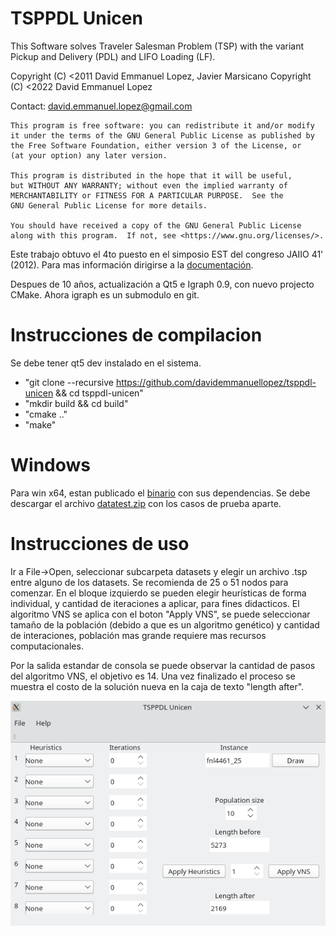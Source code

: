 # TSPPDL Unicen

This Software solves Traveler Salesman Problem (TSP) with the variant Pickup and Delivery (PDL) and LIFO Loading (LF).

Copyright (C) <2011  David Emmanuel Lopez, Javier Marsicano
Copyright (C) <2022  David Emmanuel Lopez
    
Contact: david.emmanuel.lopez@gmail.com
 
    This program is free software: you can redistribute it and/or modify
    it under the terms of the GNU General Public License as published by
    the Free Software Foundation, either version 3 of the License, or
    (at your option) any later version.

    This program is distributed in the hope that it will be useful,
    but WITHOUT ANY WARRANTY; without even the implied warranty of
    MERCHANTABILITY or FITNESS FOR A PARTICULAR PURPOSE.  See the
    GNU General Public License for more details.

    You should have received a copy of the GNU General Public License
    along with this program.  If not, see <https://www.gnu.org/licenses/>.

Este trabajo obtuvo el 4to puesto en el simposio EST del congreso JAIIO 41' (2012). Para mas información dirigirse a la [documentación](https://github.com/davidemmanuellopez/tsppdl-unicen/blob/main/doc/documento_final.pdf). 


Despues de 10 años, actualización a Qt5 e Igraph 0.9, con nuevo projecto CMake. Ahora igraph es un submodulo en git.

# Instrucciones de compilacion

Se debe tener qt5 dev instalado en el sistema.

* "git clone --recursive https://github.com/davidemmanuellopez/tsppdl-unicen && cd tsppdl-unicen"
* "mkdir build && cd build"
* "cmake .."
* "make"

# Windows

Para win x64, estan publicado el [binario](https://github.com/davidemmanuellopez/tsppdl-unicen/releases) con sus dependencias. Se debe descargar el archivo [datatest.zip](https://github.com/davidemmanuellopez/tsppdl-unicen/blob/main/datatest.zip) con los casos de prueba aparte. 
# Instrucciones de uso

Ir a File->Open, seleccionar subcarpeta datasets y elegir un archivo .tsp entre alguno de los datasets. Se recomienda de 25 o 51 nodos para comenzar.
En el bloque izquierdo se pueden elegir heurísticas de forma individual, y cantidad de iteraciones a aplicar, para fines didacticos.
El algoritmo VNS se aplica con el boton "Apply VNS", se puede seleccionar tamaño de la población (debido a que es un algoritmo genético) y cantidad de interaciones, población mas grande requiere mas recursos computacionales.

Por la salida estandar de consola se puede observar la cantidad de pasos del algoritmo VNS, el objetivo es 14. Una vez finalizado el proceso se muestra el costo de la solución nueva en la caja de texto "length after".

![Captura](/doc/screenshot.png "Captura de GUI TSPPDL Unicen")

